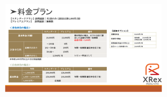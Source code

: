 ![](https://github.com/XRex-Co/XRex-Co.github.io/blob/master/XRex%E5%96%B6%E6%A5%AD%E8%B3%87%E6%96%99.png)
